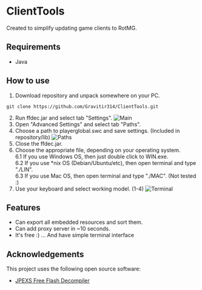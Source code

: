 # ClientTools
Created to simplify updating game clients to RotMG.

## Requirements
- Java

## How to use
1. Download repository and unpack somewhere on your PC.
```
git clone https://github.com/Gravitir314/ClientTools.git
```
2. Run ffdec.jar and select tab "Settings".
![Main](https://i.imgur.com/H4YtP8j.png)
3. Open "Advanced Settings" and select tab "Paths".
4. Choose a path to playerglobal.swc and save settings. (Included in repository/lib)
![Paths](https://i.imgur.com/gFsJdFt.png)
5. Close the ffdec.jar.
6. Choose the appropriate file, depending on your operating system.
<br>6.1 If you use Windows OS, then just double click to WIN.exe.
<br>6.2 If you use *nix OS (Debian/Ubuntu/etc), then open terminal and type "./LIN".
<br>6.3 If you use Mac OS, then open terminal and type "./MAC". (Not tested :)
7. Use your keyboard and select working model. (1-4)
![Terminal](https://i.imgur.com/V5yNrjw.png)

## Features
- Can export all embedded resources and sort them.
- Can add proxy server in ~10 seconds.
- It's free :)
... And have simple terminal interface

## Acknowledgements
This project uses the following open source software:
- [JPEXS Free Flash Decompiler](https://github.com/jindrapetrik/jpexs-decompiler)
